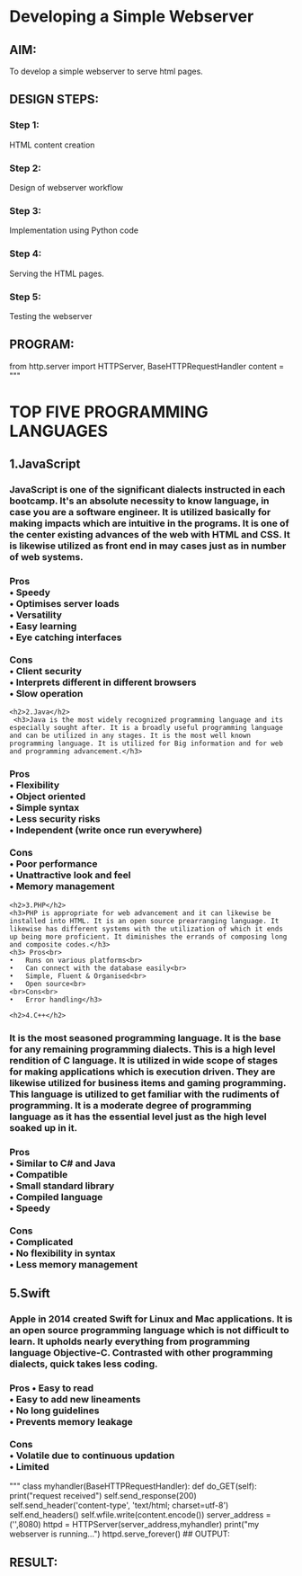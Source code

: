 # Developing a Simple Webserver
## AIM:
To develop a simple webserver to serve html pages.

## DESIGN STEPS:
### Step 1: 
HTML content creation
### Step 2:
Design of webserver workflow
### Step 3:
Implementation using Python code
### Step 4:
Serving the HTML pages.
### Step 5:
Testing the webserver

## PROGRAM:
from http.server import HTTPServer, BaseHTTPRequestHandler
content = """
<!DOCTYPE html>
<html>
<head>
<title>My webserver</title>
</head>
<body>
<h1>TOP FIVE PROGRAMMING LANGUAGES</h1>
<h2>1.JavaScript</h2>
<h3>JavaScript is one of the significant dialects instructed in each bootcamp. It's an absolute necessity to know language, in case you are a software engineer. It is utilized basically for making impacts which are intuitive in the programs. It is one of the center existing advances of the web with HTML and CSS. It is likewise utilized as front end in may cases just as in number of web systems.</h3>
<h3> Pros<br>
    •	Speedy<br>
    •	Optimises server loads<br>
    •	Versatility<br>
    •	Easy learning<br>
    •	Eye catching interfaces<br>
    <br>Cons<br>
    •	Client security<br>
    •	Interprets different in different browsers<br>
    •	Slow operation</h3>

    <h2>2.Java</h2>
     <h3>Java is the most widely recognized programming language and its especially sought after. It is a broadly useful programming language and can be utilized in any stages. It is the most well known programming language. It is utilized for Big information and for web and programming advancement.</h3>
  <h3> Pros<br>
    •	Flexibility<br>
    •	Object oriented<br>
    •	Simple syntax<br>
    •	Less security risks<br>
    •	Independent (write once run everywhere)<br>
   <br>Cons<br>
    •	Poor performance<br>
    •	Unattractive look and feel<br>
    •	Memory management </h3>

    <h2>3.PHP</h2>
    <h3>PHP is appropriate for web advancement and it can likewise be installed into HTML. It is an open source prearranging language. It likewise has different systems with the utilization of which it ends up being more proficient. It diminishes the errands of composing long and composite codes.</h3>   
    <h3> Pros<br>
    •	Runs on various platforms<br>
    •	Can connect with the database easily<br>
    •	Simple, Fluent & Organised<br>
    •	Open source<br>
    <br>Cons<br>
    •	Error handling</h3>

    <h2>4.C++</h2>
   <h3> It is the most seasoned programming language. It is the base for any remaining programming dialects. This is a high level rendition of C language. It is utilized in wide scope of stages for making applications which is execution driven. They are likewise utilized for business items and gaming programming. This language is utilized to get familiar with the rudiments of programming. It is a moderate degree of programming language as it has the essential level just as the high level soaked up in it.</h2>
    <h3>Pros<br>
    •	Similar to C# and Java<br>
    •	Compatible <br>
    •	Small standard library<br>
    •	Compiled language<br>
    •	Speedy<br>
   <br> Cons<br>
    •	Complicated<br>
    •	No flexibility in syntax<br>
    •	Less memory management</h3>

   <h2>5.Swift</h2>
    <h3>Apple in 2014 created Swift for Linux and Mac applications. It is an open source programming language which is not difficult to learn. It upholds nearly everything from programming language Objective-C. Contrasted with other programming dialects, quick takes less coding.</h3>    
    <h3> Pros
    •	Easy to read<br>
    •	Easy to add new lineaments<br>
    •	No long guidelines<br>
    •	Prevents memory leakage<br>
    <br>Cons<br>
    •	Volatile due to continuous updation<br>
    •	Limited </h3>
</body>
</html>
"""
class myhandler(BaseHTTPRequestHandler):
    def do_GET(self):
        print("request received")
        self.send_response(200)
        self.send_header('content-type', 'text/html; charset=utf-8')
        self.end_headers()
        self.wfile.write(content.encode())
server_address = ('',8080)
httpd = HTTPServer(server_address,myhandler)
print("my webserver is running...")
httpd.serve_forever()
## OUTPUT:


## RESULT:
